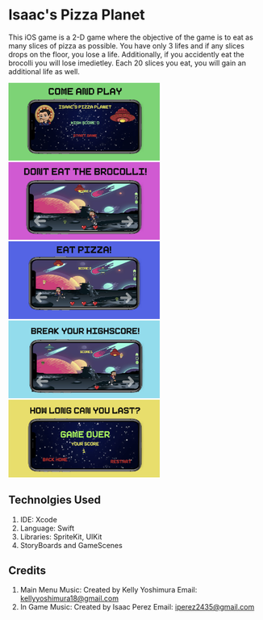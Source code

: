 # Isaac's Pizza Planet
This iOS game is a 2-D game where the objective of the game is to eat as 
many slices of pizza as possible. You have only 3 lifes and if any slices 
drops on the floor, you lose a life. Additionally, if you accidently eat 
the brocolli you will lose imedietley. Each 20 slices you eat, you will 
gain an additional life as well.


<p float="left">
  <img width= 300 src = images/intro.png>
<img  width= 300 src = "images/dont.png">
<img width= 300 src = images/pizza.png>
<img width= 300 src = images/high.png>
<img width= 300 src = images/exit.png>
</p>


## Technolgies Used
1. IDE: Xcode
2. Language: Swift
3. Libraries: SpriteKit, UIKit
4. StoryBoards and GameScenes

## Credits
1. Main Menu Music: Created by Kelly Yoshimura
Email: kellyyoshimura18@gmail.com
2. In Game Music: Created by Isaac Perez 
Email: iperez2435@gmail.com

